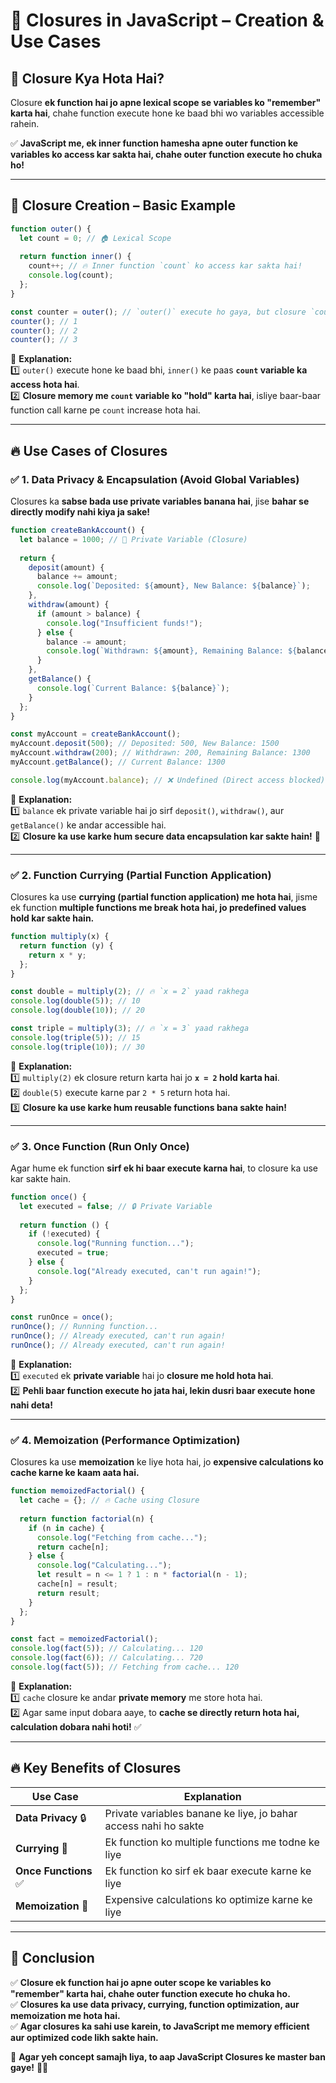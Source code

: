 # 🚀 **Closures in JavaScript – Creation & Use Cases**  

## 🧐 **Closure Kya Hota Hai?**  
Closure **ek function hai jo apne lexical scope se variables ko "remember" karta hai**, chahe function execute hone ke baad bhi wo variables accessible rahein.  

✅ **JavaScript me, ek inner function hamesha apne outer function ke variables ko access kar sakta hai, chahe outer function execute ho chuka ho!**  

---

## 🔹 **Closure Creation – Basic Example**  
```js
function outer() {
  let count = 0; // 🏠 Lexical Scope
  
  return function inner() {
    count++; // 🔥 Inner function `count` ko access kar sakta hai!
    console.log(count);
  };
}

const counter = outer(); // `outer()` execute ho gaya, but closure `count` ko yaad rakhta hai!
counter(); // 1
counter(); // 2
counter(); // 3
```
🔹 **Explanation:**  
1️⃣ `outer()` execute hone ke baad bhi, `inner()` ke paas **`count` variable ka access hota hai**.  
2️⃣ **Closure memory me `count` variable ko "hold" karta hai**, isliye baar-baar function call karne pe `count` increase hota hai.  

---

## 🔥 **Use Cases of Closures**  

### ✅ **1. Data Privacy & Encapsulation (Avoid Global Variables)**  
Closures ka **sabse bada use private variables banana hai**, jise **bahar se directly modify nahi kiya ja sake!**  

```js
function createBankAccount() {
  let balance = 1000; // 🏦 Private Variable (Closure)
  
  return {
    deposit(amount) {
      balance += amount;
      console.log(`Deposited: ${amount}, New Balance: ${balance}`);
    },
    withdraw(amount) {
      if (amount > balance) {
        console.log("Insufficient funds!");
      } else {
        balance -= amount;
        console.log(`Withdrawn: ${amount}, Remaining Balance: ${balance}`);
      }
    },
    getBalance() {
      console.log(`Current Balance: ${balance}`);
    }
  };
}

const myAccount = createBankAccount();
myAccount.deposit(500); // Deposited: 500, New Balance: 1500
myAccount.withdraw(200); // Withdrawn: 200, Remaining Balance: 1300
myAccount.getBalance(); // Current Balance: 1300

console.log(myAccount.balance); // ❌ Undefined (Direct access blocked)
```
🔹 **Explanation:**  
1️⃣ `balance` ek private variable hai jo sirf `deposit()`, `withdraw()`, aur `getBalance()` ke andar accessible hai.  
2️⃣ **Closure ka use karke hum secure data encapsulation kar sakte hain!** 🔐  

---

### ✅ **2. Function Currying (Partial Function Application)**  
Closures ka use **currying (partial function application) me hota hai**, jisme ek function **multiple functions me break hota hai, jo predefined values hold kar sakte hain.**  

```js
function multiply(x) {
  return function (y) {
    return x * y;
  };
}

const double = multiply(2); // 🔥 `x = 2` yaad rakhega
console.log(double(5)); // 10
console.log(double(10)); // 20

const triple = multiply(3); // 🔥 `x = 3` yaad rakhega
console.log(triple(5)); // 15
console.log(triple(10)); // 30
```
🔹 **Explanation:**  
1️⃣ `multiply(2)` ek closure return karta hai jo **`x = 2` hold karta hai**.  
2️⃣ `double(5)` execute karne par `2 * 5` return hota hai.  
3️⃣ **Closure ka use karke hum reusable functions bana sakte hain!**  

---

### ✅ **3. Once Function (Run Only Once)**
Agar hume ek function **sirf ek hi baar execute karna hai**, to closure ka use kar sakte hain.  

```js
function once() {
  let executed = false; // 🔒 Private Variable
  
  return function () {
    if (!executed) {
      console.log("Running function...");
      executed = true;
    } else {
      console.log("Already executed, can't run again!");
    }
  };
}

const runOnce = once();
runOnce(); // Running function...
runOnce(); // Already executed, can't run again!
runOnce(); // Already executed, can't run again!
```
🔹 **Explanation:**  
1️⃣ `executed` ek **private variable** hai jo **closure me hold hota hai**.  
2️⃣ **Pehli baar function execute ho jata hai, lekin dusri baar execute hone nahi deta!**  

---

### ✅ **4. Memoization (Performance Optimization)**
Closures ka use **memoization** ke liye hota hai, jo **expensive calculations ko cache karne ke kaam aata hai.**  

```js
function memoizedFactorial() {
  let cache = {}; // 🔥 Cache using Closure
  
  return function factorial(n) {
    if (n in cache) {
      console.log("Fetching from cache...");
      return cache[n];
    } else {
      console.log("Calculating...");
      let result = n <= 1 ? 1 : n * factorial(n - 1);
      cache[n] = result;
      return result;
    }
  };
}

const fact = memoizedFactorial();
console.log(fact(5)); // Calculating... 120
console.log(fact(6)); // Calculating... 720
console.log(fact(5)); // Fetching from cache... 120
```
🔹 **Explanation:**  
1️⃣ `cache` closure ke andar **private memory** me store hota hai.  
2️⃣ Agar same input dobara aaye, to **cache se directly return hota hai, calculation dobara nahi hoti!** ✅  

---

## 🔥 **Key Benefits of Closures**  

| **Use Case** | **Explanation** |
|-------------|---------------|
| **Data Privacy** 🔒 | Private variables banane ke liye, jo bahar access nahi ho sakte |
| **Currying** 🎯 | Ek function ko multiple functions me todne ke liye |
| **Once Functions** ✅ | Ek function ko sirf ek baar execute karne ke liye |
| **Memoization** 🚀 | Expensive calculations ko optimize karne ke liye |

---

## 🚀 **Conclusion**  
✅ **Closure ek function hai jo apne outer scope ke variables ko "remember" karta hai, chahe outer function execute ho chuka ho.**  
✅ **Closures ka use data privacy, currying, function optimization, aur memoization me hota hai.**  
✅ **Agar closures ka sahi use karein, to JavaScript me memory efficient aur optimized code likh sakte hain.**  

🧠 **Agar yeh concept samajh liya, to aap JavaScript Closures ke master ban gaye!** 🚀🔥